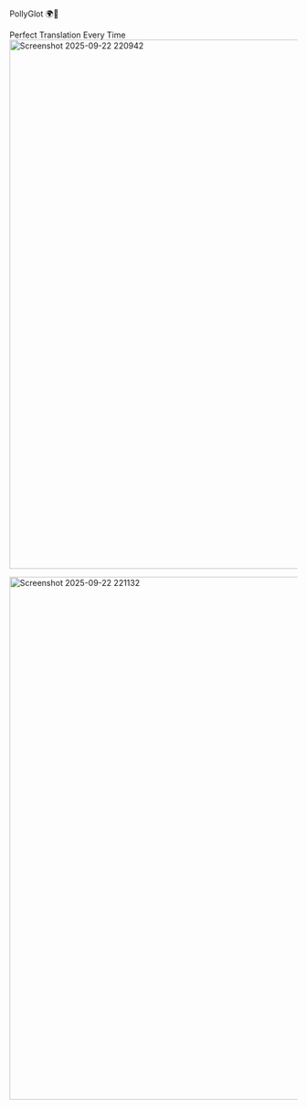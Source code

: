 PollyGlot 🌍🦜

Perfect Translation Every Time
<img width="1537" height="926" alt="Screenshot 2025-09-22 220942" src="https://github.com/user-attachments/assets/28bec9a9-6a5a-4722-97ed-a4368fa29bb5" />




<img width="1491" height="915" alt="Screenshot 2025-09-22 221132" src="https://github.com/user-attachments/assets/556cac1d-c70c-448a-aa98-54bb2ddab994" />


